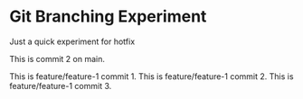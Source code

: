 # Git Branching Experiment
Just a quick experiment for hotfix

This is commit 2 on main.

This is feature/feature-1 commit 1.
This is feature/feature-1 commit 2.
This is feature/feature-1 commit 3.